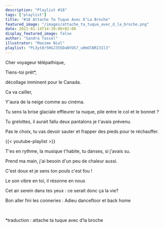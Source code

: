 ```yaml
---
description: "Playlist #18"
tags: ["playlist"]
title: "#18 Attache Ta Tuque Avec D’La Broche"
featured_image: "/images/attache_ta_tuque_avec_d_la_broche.png"
date: 2021-01-14T14:39:08+02:00
display_featured_image: false
author: "Sandra Tassel" 
illustrator: "Maxime Niol"
playlist: "PL3yt8r5HGJ355DaNYUS7_u0mOlNRI31l3"
---
```


Cher voyageur télépathique, 

Tiens-toi prêt\*,

décollage imminent pour le Canada.

Ca va cailler, 

Y'aura de la neige comme au cinéma.

Tu sens la brise glaciale effleurer ta nuque, pile entre le col et le bonnet ?

Tu grelottes, il aurait fallu deux pantalons je t'avais prévenu.

Pas le choix, tu vas devoir sauter et frapper des pieds pour te réchauffer.

{{< youtube-playlist >}}

T'es en rythme, la musique t'habite, tu danses, si j'avais su.

Prend ma main, j'ai besoin d'un peu de chaleur aussi.

C'est doux et je sens ton pouls c'est fou !

Le son vibre en toi, il résonne en nous

Cet air serein dans tes yeux : ce serait donc ça la vie?

Bon aller fini les conneries : Adieu dancefloor et back home

<br/>

*traduction : attache ta tuque avec d’la broche
